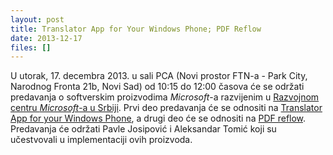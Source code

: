 ```yaml
---
layout: post
title: Translator App for Your Windows Phone; PDF Reflow
date: 2013-12-17
files: []
---
```


U utorak, 17. decembra 2013. u sali PCA (Novi prostor FTN-a - Park City, Narodnog Fronta 21b, Novi Sad) od 10:15 do 12:00 časova će se održati predavanja o softverskim proizvodima *Microsoft*-a razvijenim u [Razvojnom centru *Microsoft*-a u Srbiji](http://www.microsoft.com/serbia/mdcs/). Prvi deo predavanja će se odnositi na [Translator App for your Windows Phone](http://www.windowsphone.com/en-us/store/app/translator/2cb7cda1-17d8-df11-a844-00237de2db9e), a drugi deo će se odnositi na [PDF reflow](http://www.youtube.com/watch?v=JcimnCExBCI). Predavanja će održati Pavle Josipović i Aleksandar Tomić koji su učestvovali u implementaciji ovih proizvoda.
